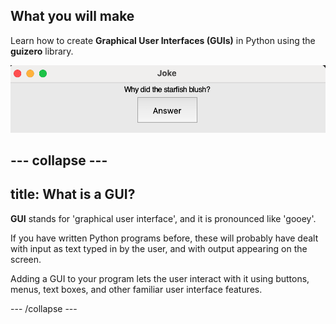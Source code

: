 ## What you will make

Learn how to create **Graphical User Interfaces (GUIs)** in Python using the **guizero** library.

![GUI with text 'Why did the starfish blush?' and button labelled answer](images/display-joke.png)

--- collapse ---
---
title: What is a GUI?
---

**GUI** stands for 'graphical user interface', and it is pronounced like 'gooey'. 

If you have written Python programs before, these will probably have dealt with input as text typed in by the user, and with output appearing on the screen. 

Adding a GUI to your program lets the user interact with it using buttons, menus, text boxes, and other familiar user interface features.

--- /collapse ---